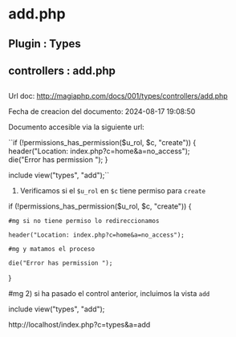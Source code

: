 # add.php  

## Plugin : Types 
## controllers : add.php 
##
  
Url doc: http://magiaphp.com/docs/001/types/controllers/add.php 

Fecha de creacion del documento: 2024-08-17 19:08:50 

Documento accesible via la siguiente url:  

``if (!permissions_has_permission($u_rol, $c, "create")) {    
    header("Location: index.php?c=home&a=no_access");    
    die("Error has permission ");
}

include view("types", "add");``



1) Verificamos si el `$u_rol` en `$c` tiene permiso para `create` 

if (!permissions_has_permission($u_rol, $c, "create")) {

    #mg si no tiene permiso lo redireccionamos 

    header("Location: index.php?c=home&a=no_access");

    #mg y matamos el proceso 

    die("Error has permission ");
}

#mg 2) si ha pasado el control anterior, incluimos la vista `add`                

include view("types", "add");

http://localhost/index.php?c=types&a=add 

